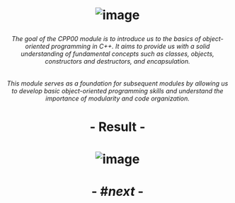 # <p align="center"> ![image](https://github.com/ChrstphrChevalier/42Cursus/assets/146819291/2205a4d6-fec6-4693-8e34-6784fc44e98c) </p>

###### <p align="center"> *The goal of the CPP00 module is to introduce us to the basics of object-oriented programming in C++. It aims to provide us with a solid understanding of fundamental concepts such as classes, objects, constructors and destructors, and encapsulation.*  </p>

###### <p align="center"> *This module serves as a foundation for subsequent modules by allowing us to develop basic object-oriented programming skills and understand the importance of modularity and code organization.*  </p>

# <p align="center">     </p>

# <p align="center"> - Result - </p>

# <p align="center"> ![image](https://github.com/ChrstphrChevalier/42Cursus/assets/146819291/1abe1891-7e6f-41e4-87ee-f3feb3dd39d3) </p>

# <p align="center"> - #*next* - </p>
